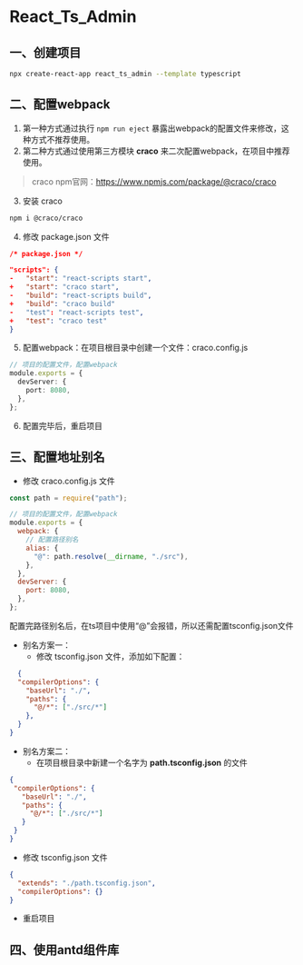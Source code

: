 # React_Ts_Admin

## 一、创建项目
```bash
npx create-react-app react_ts_admin --template typescript
```

## 二、配置webpack
1. 第一种方式通过执行 `npm run eject` 暴露出webpack的配置文件来修改，这种方式不推荐使用。
2. 第二种方式通过使用第三方模块 **craco** 来二次配置webpack，在项目中推荐使用。

> craco npm官网：https://www.npmjs.com/package/@craco/craco

3. 安装 craco
```bash
npm i @craco/craco
```
4. 修改 package.json 文件
```json
/* package.json */

"scripts": {
-   "start": "react-scripts start",
+   "start": "craco start",
-   "build": "react-scripts build",
+   "build": "craco build"
-   "test": "react-scripts test",
+   "test": "craco test"
}
```
5. 配置webpack：在项目根目录中创建一个文件：craco.config.js
```ts
// 项目的配置文件，配置webpack
module.exports = {
  devServer: {
    port: 8080,
  },
};
```
6. 配置完毕后，重启项目

## 三、配置地址别名
- 修改 craco.config.js 文件
```js
const path = require("path");

// 项目的配置文件，配置webpack
module.exports = {
  webpack: {
    // 配置路径别名
    alias: {
      "@": path.resolve(__dirname, "./src"),
    },
  },
  devServer: {
    port: 8080,
  },
};
```
配置完路径别名后，在ts项目中使用“@”会报错，所以还需配置tsconfig.json文件
- 别名方案一：
  - 修改 tsconfig.json 文件，添加如下配置：
```json
  {
  "compilerOptions": {
    "baseUrl": "./",
    "paths": {
      "@/*": ["./src/*"]
    },
  }
}
```

- 别名方案二：
  - 在项目根目录中新建一个名字为 **path.tsconfig.json** 的文件

 ```json
 {
  "compilerOptions": {
    "baseUrl": "./",
    "paths": {
      "@/*": ["./src/*"]
    }
  }
}
 ```
  - 修改 tsconfig.json 文件
```json
{
  "extends": "./path.tsconfig.json",
  "compilerOptions": {}
}
```
- 重启项目

## 四、使用antd组件库

